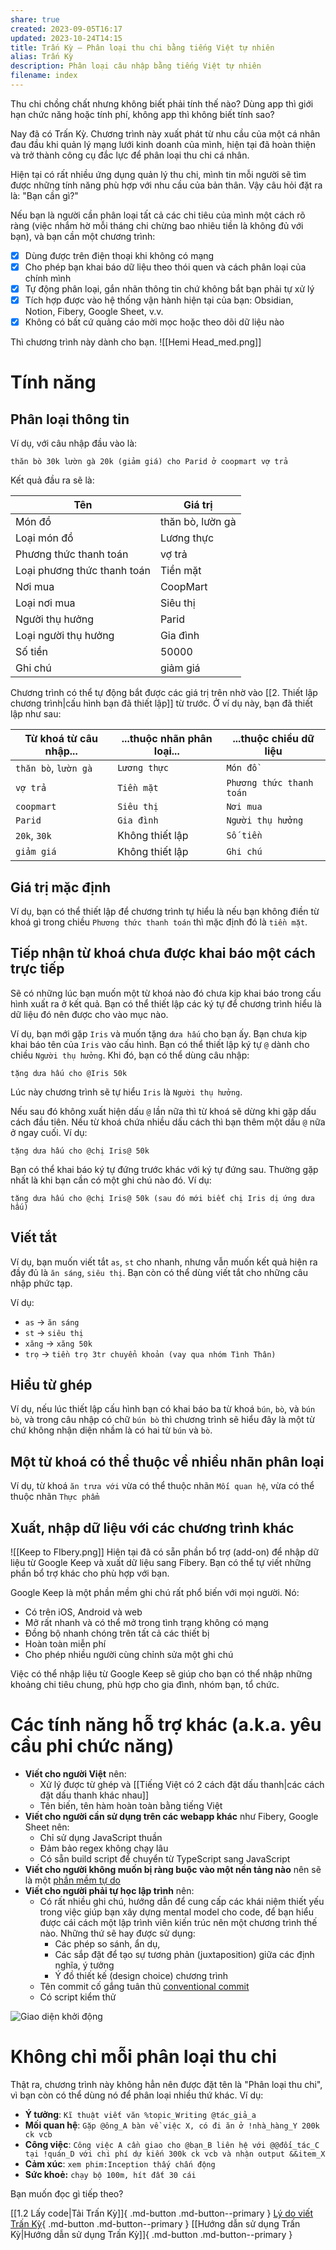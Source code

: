 ```yaml
---
share: true
created: 2023-09-05T16:17
updated: 2023-10-24T14:15
title: Trấn Kỳ — Phân loại thu chi bằng tiếng Việt tự nhiên
alias: Trấn Kỳ
description: Phân loại câu nhập bằng tiếng Việt tự nhiên
filename: index
---
```

Thu chi chồng chất nhưng không biết phải tính thế nào? Dùng app thì giới hạn chức năng hoặc tính phí, không app thì không biết tính sao?

Nay đã có Trấn Kỳ. Chương trình này xuất phát từ nhu cầu của một cá nhân đau đầu khi quản lý mạng lưới kinh doanh của mình, hiện tại đã hoàn thiện và trở thành công cụ đắc lực để phân loại thu chi cá nhân.

Hiện tại có rất nhiều ứng dụng quản lý thu chi, mình tin mỗi người sẽ tìm được những tính năng phù hợp với nhu cầu của bản thân. Vậy câu hỏi đặt ra là: "Bạn cần gì?" 

Nếu bạn là người cần phân loại tất cả các chi tiêu của mình một cách rõ ràng (việc nhắm hờ mỗi tháng chi chừng bao nhiêu tiền là không đủ với bạn), và bạn cần một chương trình:
- [x] Dùng được trên điện thoại khi không có mạng
- [x] Cho phép bạn khai báo dữ liệu theo thói quen và cách phân loại của chính mình
- [x] Tự động phân loại, gắn nhãn thông tin chứ không bắt bạn phải tự xử lý
- [x] Tích hợp được vào hệ thống vận hành hiện tại của bạn: Obsidian, Notion, Fibery, Google Sheet, v.v. 
- [x] Không có bất cứ quảng cáo mời mọc hoặc theo dõi dữ liệu nào

Thì chương trình này dành cho bạn.
![[Hemi Head_med.png]]
# Tính năng
## Phân loại thông tin
Ví dụ, với câu nhập đầu vào là:
```
thăn bò 30k lườn gà 20k (giảm giá) cho Parid ở coopmart vợ trả 
```

Kết quả đầu ra sẽ là:

| Tên                         | Giá trị          |
| --------------------------- | ---------------- |
| Món đồ                      | thăn bò, lườn gà |
| Loại món đồ                 | Lương thực       |
| Phương thức thanh toán      | vợ trả           |
| Loại phương thức thanh toán | Tiền mặt         |
| Nơi mua                     | CoopMart         |
| Loại nơi mua                | Siêu thị         |
| Người thụ hưởng             | Parid            |
| Loại người thụ hưởng        | Gia đình         |
| Số tiền                     | 50000            |
| Ghi chú                     | giảm giá         |

Chương trình có thể tự động bắt được các giá trị trên nhờ vào [[2. Thiết lập chương trình|cấu hình bạn đã thiết lập]] từ trước. Ở ví dụ này, bạn đã thiết lập như sau:

| Từ khoá từ câu nhập...  | ...thuộc nhãn phân loại...  | ...thuộc chiều dữ liệu            |
| -------------------- | --------------- | ------------------------ |
| `thăn bò`, `lườn gà` | `Lương thực`    | `Món đồ`                 |
| `vợ trả`             | `Tiền mặt`      | `Phương thức thanh toán` |
| `coopmart`           | `Siêu thị`      | `Nơi mua`                |
| `Parid`              | `Gia đình`      | `Người thụ hưởng`        |
| `20k`, `30k`         | Không thiết lập | `Số tiền`                |
| `giảm giá`           | Không thiết lập | `Ghi chú`                |

## Giá trị mặc định
Ví dụ, bạn có thể thiết lập để chương trình tự hiểu là nếu bạn không điền từ khoá gì trong chiều `Phương thức thanh toán` thì mặc định đó là `tiền mặt`.

## Tiếp nhận từ khoá chưa được khai báo một cách trực tiếp
Sẽ có những lúc bạn muốn một từ khoá nào đó chưa kịp khai báo trong cấu hình xuất ra ở kết quả. Bạn có thể thiết lập các ký tự để chương trình hiểu là dữ liệu đó nên được cho vào mục nào.

Ví dụ, bạn mới gặp `Iris` và muốn tặng `dưa hấu` cho bạn ấy. Bạn chưa kịp khai báo tên của `Iris` vào cấu hình. Bạn có thể thiết lập ký tự `@` dành cho chiều `Người thụ hưởng`. Khi đó, bạn có thể dùng câu nhập:
```
tặng dưa hấu cho @Iris 50k
```

Lúc này chương trình sẽ tự hiểu `Iris` là `Người thụ hưởng`.

Nếu sau đó không xuất hiện dấu `@` lần nữa thì từ khoá sẽ dừng khi gặp dấu cách đầu tiên. Nếu từ khoá chứa nhiều dấu cách thì bạn thêm một dấu `@` nữa ở ngay cuối. Ví dụ:
```
tặng dưa hấu cho @chị Iris@ 50k
```

Bạn có thể khai báo ký tự đứng trước khác với ký tự đứng sau. Thường gặp nhất là khi bạn cần có một ghi chú nào đó. Ví dụ:
```
tặng dưa hấu cho @chị Iris@ 50k (sau đó mới biết chị Iris dị ứng dưa hấu)
```

## Viết tắt 
Ví dụ, bạn muốn viết tắt `as`, `st` cho nhanh, nhưng vẫn muốn kết quả hiện ra đầy đủ là `ăn sáng`, `siêu thị`. Bạn còn có thể dùng viết tắt cho những câu nhập phức tạp.

Ví dụ:
- `as` → `ăn sáng`
- `st` → `siêu thị`
- `xăng` → `xăng 50k`
- `trọ` → `tiền trọ 3tr chuyển khoản (vay qua nhóm Tình Thân)`

## Hiểu từ ghép
Ví dụ, nếu lúc thiết lập cấu hình bạn có khai báo ba từ khoá `bún`, `bò`, và `bún bò`, và trong câu nhập có chữ `bún bò` thì chương trình sẽ hiểu đây là một từ chứ không nhận diện nhầm là có hai từ `bún` và `bò`.

## Một từ khoá có thể thuộc về nhiều nhãn phân loại
Ví dụ, từ khoá `ăn trưa với` vừa có thể thuộc nhãn `Mối quan hệ`, vừa có thể thuộc nhãn `Thực phẩm`

## Xuất, nhập dữ liệu với các chương trình khác
![[Keep to FIbery.png]]
Hiện tại đã có sẵn phần bổ trợ (add-on) để nhập dữ liệu từ Google Keep và xuất dữ liệu sang Fibery. Bạn có thể tự viết những phần bổ trợ khác cho phù hợp với bạn.

Google Keep là một phần mềm ghi chú rất phổ biến với mọi người. Nó:
- Có trên iOS, Android và web
- Mở rất nhanh và có thể mở trong tình trạng không có mạng
- Đồng bộ nhanh chóng trên tất cả các thiết bị
- Hoàn toàn miễn phí
- Cho phép nhiều người cùng chỉnh sửa một ghi chú

Việc có thể nhập liệu từ Google Keep sẽ giúp cho bạn có thể nhập những khoảng chi tiêu chung, phù hợp cho gia đình, nhóm bạn, tổ chức.

# Các tính năng hỗ trợ khác (a.k.a. yêu cầu phi chức năng) 
- **Viết cho người Việt** nên:
	- Xử lý được từ ghép và [[Tiếng Việt có 2 cách đặt dấu thanh|các cách đặt dấu thanh khác nhau]]
	- Tên biến, tên hàm hoàn toàn bằng tiếng Việt
- **Viết cho người cần sử dụng trên các webapp khác** như Fibery, Google Sheet nên:
	- Chỉ sử dụng JavaScript thuần 
	- Đảm bảo regex không chạy lâu
	- Có sẵn build script để chuyển từ TypeScript sang JavaScript
- **Viết cho người không muốn bị ràng buộc vào một nền tảng nào** nên sẽ là một [phần mềm tự do](https://www.gnu.org/philosophy/free-sw.html)
- **Viết cho người phải tự học lập trình** nên:
	- Có rất nhiều ghi chú, hướng dẫn để cung cấp các khái niệm thiết yếu trong việc giúp bạn xây dựng mental model cho code, để bạn hiểu được cái cách một lập trình viên kiến trúc nên một chương trình thế nào. Những thứ sẽ hay được sử dụng:
		- Các phép so sánh, ẩn dụ, 
		- Các sắp đặt để tạo sự tương phản (juxtaposition) giữa các định nghĩa, ý tưởng 
		- Ý đồ thiết kế (design choice) chương trình 
	- Tên commit cố gắng tuân thủ [conventional commit](https://www.conventionalcommits.org/en/v1.0.0/)
	- Có script kiểm thử

![Giao diện khởi động](https://i.imgur.com/rBe2iQ9.png)
# Không chỉ mỗi phân loại thu chi
Thật ra, chương trình này không hẳn nên được đặt tên là "Phân loại thu chi", vì bạn còn có thể dùng nó để phân loại nhiều thứ khác. Ví dụ:
- **Ý tưởng**: `Kĩ thuật viết văn %topic_Writing @tác_giả_a`
- **Mối quan hệ**: `Gặp @ông_A bàn về việc X, có đi ăn ở !nhà_hàng_Y 200k ck vcb`
- **Công việc**: `Công việc A cần giao cho @bạn_B liên hệ với @@đối_tác_C tại !quán_D với chi phí dự kiến 300k ck vcb và nhận output &&item_X`
- **Cảm xúc**: `xem phim:Inception thấy chấn động`
- **Sức khoẻ:** `chạy bộ 100m, hít đất 30 cái`

Bạn muốn đọc gì tiếp theo?

[[1.2 Lấy code|Tải Trấn Kỳ]]{ .md-button .md-button--primary } [Lý do viết Trấn Kỳ](https://obsidian.quảcầu.cc/%F0%9F%93%90%20d%E1%BB%B1%20%C3%A1n/3%20th%C3%A0nh%20ph%E1%BA%A9m/h%E1%BB%97%20tr%E1%BB%A3%20kendy/9%20blog/l%C3%BD%20do%20vi%E1%BA%BFt%20tr%E1%BA%A5n%20k%E1%BB%B3/?utm_source=CW+X%E1%BB%AD+l%C3%BD+d%E1%BB%AF+li%E1%BB%87u+v%C3%A0+l%E1%BA%ADp+tr%C3%ACnh+%C2%BB+Gi%E1%BB%9Bi+thi%E1%BB%87u+Tr%E1%BA%A5n+K%E1%BB%B3&utm_medium=Gi%E1%BB%9Bi+thi%E1%BB%87u&utm_campaign=Tr%E1%BA%A5n+K%E1%BB%B3){ .md-button .md-button--primary } [[Hướng dẫn sử dụng Trấn Kỳ|Hướng dẫn sử dụng Trấn Kỳ]]{ .md-button .md-button--primary }